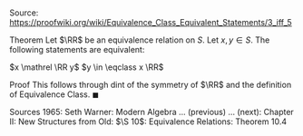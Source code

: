 # 

Source: https://proofwiki.org/wiki/Equivalence_Class_Equivalent_Statements/3_iff_5

Theorem
Let $\RR$ be an equivalence relation on $S$.
Let $x, y \in S$.
The following statements are equivalent:

$x \mathrel \RR y$
$y \in \eqclass x \RR$


Proof
This follows through dint of the symmetry of $\RR$ and the definition of Equivalence Class.
$\blacksquare$


Sources
1965: Seth Warner: Modern Algebra ... (previous) ... (next): Chapter $\text {II}$: New Structures from Old: $\S 10$: Equivalence Relations: Theorem $10.4$




